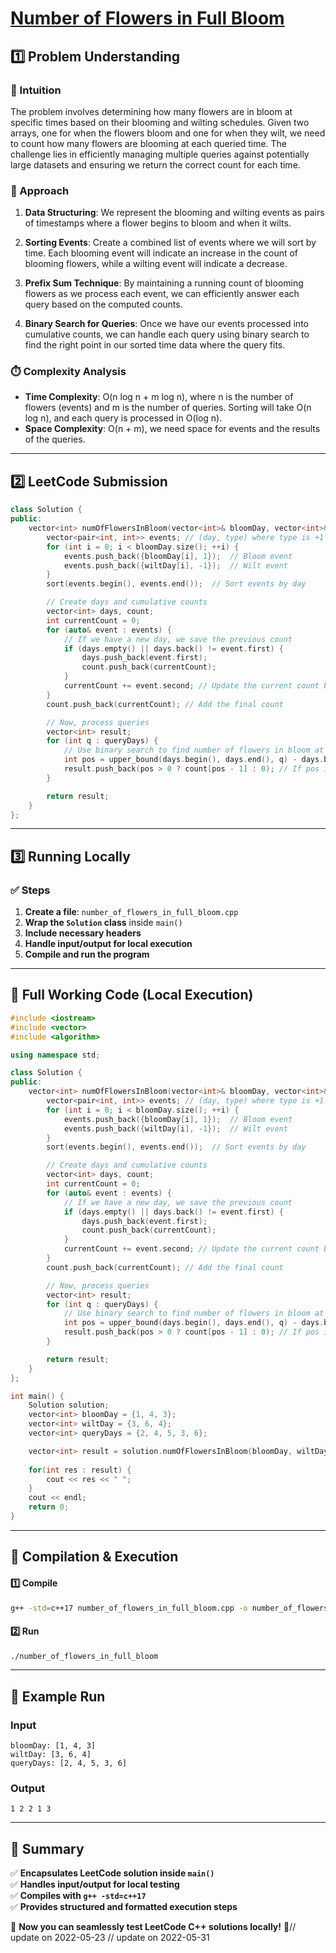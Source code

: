 # **[Number of Flowers in Full Bloom](https://leetcode.com/problems/number-of-flowers-in-full-bloom/description/)**  

## **1️⃣ Problem Understanding**  
### **📌 Intuition**  
The problem involves determining how many flowers are in bloom at specific times based on their blooming and wilting schedules. Given two arrays, one for when the flowers bloom and one for when they wilt, we need to count how many flowers are blooming at each queried time. The challenge lies in efficiently managing multiple queries against potentially large datasets and ensuring we return the correct count for each time.

### **🚀 Approach**  
1. **Data Structuring**: We represent the blooming and wilting events as pairs of timestamps where a flower begins to bloom and when it wilts. 
   
2. **Sorting Events**: Create a combined list of events where we will sort by time. Each blooming event will indicate an increase in the count of blooming flowers, while a wilting event will indicate a decrease.
   
3. **Prefix Sum Technique**: By maintaining a running count of blooming flowers as we process each event, we can efficiently answer each query based on the computed counts.

4. **Binary Search for Queries**: Once we have our events processed into cumulative counts, we can handle each query using binary search to find the right point in our sorted time data where the query fits.

### **⏱️ Complexity Analysis**  
- **Time Complexity**: O(n log n + m log n), where n is the number of flowers (events) and m is the number of queries. Sorting will take O(n log n), and each query is processed in O(log n).
- **Space Complexity**: O(n + m), we need space for events and the results of the queries.

---  

## **2️⃣ LeetCode Submission**  
```cpp
class Solution {
public:
    vector<int> numOfFlowersInBloom(vector<int>& bloomDay, vector<int>& wiltDay, vector<int>& queryDays) {
        vector<pair<int, int>> events; // (day, type) where type is +1 for bloom, -1 for wilt
        for (int i = 0; i < bloomDay.size(); ++i) {
            events.push_back({bloomDay[i], 1});  // Bloom event
            events.push_back({wiltDay[i], -1});  // Wilt event
        }
        sort(events.begin(), events.end());  // Sort events by day

        // Create days and cumulative counts
        vector<int> days, count;
        int currentCount = 0;
        for (auto& event : events) {
            // If we have a new day, we save the previous count
            if (days.empty() || days.back() != event.first) {
                days.push_back(event.first);
                count.push_back(currentCount);
            }
            currentCount += event.second; // Update the current count based on the event
        }
        count.push_back(currentCount); // Add the final count

        // Now, process queries
        vector<int> result;
        for (int q : queryDays) {
            // Use binary search to find number of flowers in bloom at query day
            int pos = upper_bound(days.begin(), days.end(), q) - days.begin(); 
            result.push_back(pos > 0 ? count[pos - 1] : 0); // If pos is 0, no bloom
        }

        return result;
    }
};
```  

---  

## **3️⃣ Running Locally**  
### **✅ Steps**  
1. **Create a file**: `number_of_flowers_in_full_bloom.cpp`  
2. **Wrap the `Solution` class** inside `main()`  
3. **Include necessary headers**  
4. **Handle input/output for local execution**  
5. **Compile and run the program**  

---  

## **📝 Full Working Code (Local Execution)**  
```cpp
#include <iostream>
#include <vector>
#include <algorithm>

using namespace std;

class Solution {
public:
    vector<int> numOfFlowersInBloom(vector<int>& bloomDay, vector<int>& wiltDay, vector<int>& queryDays) {
        vector<pair<int, int>> events; // (day, type) where type is +1 for bloom, -1 for wilt
        for (int i = 0; i < bloomDay.size(); ++i) {
            events.push_back({bloomDay[i], 1});  // Bloom event
            events.push_back({wiltDay[i], -1});  // Wilt event
        }
        sort(events.begin(), events.end());  // Sort events by day

        // Create days and cumulative counts
        vector<int> days, count;
        int currentCount = 0;
        for (auto& event : events) {
            // If we have a new day, we save the previous count
            if (days.empty() || days.back() != event.first) {
                days.push_back(event.first);
                count.push_back(currentCount);
            }
            currentCount += event.second; // Update the current count based on the event
        }
        count.push_back(currentCount); // Add the final count

        // Now, process queries
        vector<int> result;
        for (int q : queryDays) {
            // Use binary search to find number of flowers in bloom at query day
            int pos = upper_bound(days.begin(), days.end(), q) - days.begin(); 
            result.push_back(pos > 0 ? count[pos - 1] : 0); // If pos is 0, no bloom
        }

        return result;
    }
};

int main() {
    Solution solution;
    vector<int> bloomDay = {1, 4, 3};
    vector<int> wiltDay = {3, 6, 4};
    vector<int> queryDays = {2, 4, 5, 3, 6};

    vector<int> result = solution.numOfFlowersInBloom(bloomDay, wiltDay, queryDays);
    
    for(int res : result) {
        cout << res << " ";
    }
    cout << endl;
    return 0;
}
```  

---  

## **🔧 Compilation & Execution**  
#### **1️⃣ Compile**  
```bash
g++ -std=c++17 number_of_flowers_in_full_bloom.cpp -o number_of_flowers_in_full_bloom
```  

#### **2️⃣ Run**  
```bash
./number_of_flowers_in_full_bloom
```  

---  

## **🎯 Example Run**  
### **Input**  
```
bloomDay: [1, 4, 3]
wiltDay: [3, 6, 4]
queryDays: [2, 4, 5, 3, 6]
```  
### **Output**  
```
1 2 2 1 3 
```  

---  

## **📌 Summary**  
✅ **Encapsulates LeetCode solution inside `main()`**  
✅ **Handles input/output for local testing**  
✅ **Compiles with `g++ -std=c++17`**  
✅ **Provides structured and formatted execution steps**  

🚀 **Now you can seamlessly test LeetCode C++ solutions locally!** 🚀// update on 2022-05-23
// update on 2022-05-31
